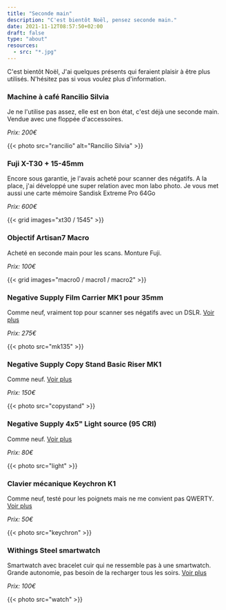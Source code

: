 ```yaml
---
title: "Seconde main"
description: "C'est bientôt Noël, pensez seconde main."
date: 2021-11-12T08:57:50+02:00
draft: false
type: "about"
resources:
  - src: "*.jpg"
---
```


C'est bientôt Noël, J'ai quelques présents qui feraient plaisir à être plus utilisés.
N'hésitez pas si vous voulez plus d'information.

### Machine à café Rancilio Silvia

Je ne l'utilise pas assez, elle est en bon état, c'est déjà une seconde main.
Vendue avec une floppée d'accessoires.

*Prix: 200€*

{{< photo src="rancilio" alt="Rancilio Silvia" >}}

### Fuji X-T30 + 15-45mm

Encore sous garantie, je l'avais acheté pour scanner des négatifs. A la place, j'ai développé une super relation avec mon labo photo.
Je vous met aussi une carte mémoire Sandisk Extreme Pro 64Go

*Prix: 600€*

{{< grid images="xt30 / 1545" >}}

### Objectif Artisan7 Macro

Acheté en seconde main pour les scans. Monture Fuji.

*Prix: 100€*

{{< grid images="macro0 / macro1 / macro2" >}}

### Negative Supply Film Carrier MK1 pour 35mm

Comme neuf, vraiment top pour scanner ses négatifs avec un DSLR.
[Voir plus](https://www.negative.supply/shop-all/film-carrier-mk1)

*Prix: 275€*

{{< photo src="mk135" >}}

### Negative Supply Copy Stand Basic Riser MK1

Comme neuf. [Voir plus](https://www.negative.supply/shop-all/basic-riser-mk1)

*Prix: 150€*

{{< photo src="copystand" >}}

### Negative Supply 4x5" Light source (95 CRI)

Comme neuf. [Voir plus](https://www.negative.supply/shop-all/light-source)

*Prix: 80€*

{{< photo src="light" >}}

### Clavier mécanique Keychron K1

Comme neuf, testé pour les poignets mais ne me convient pas
QWERTY. [Voir plus](https://www.keychron.com/products/keychron-k1-wireless-mechanical-keyboard)

*Prix: 50€*

{{< photo src="keychron" >}}

### Withings Steel smartwatch

Smartwatch avec bracelet cuir qui ne ressemble pas à une smartwatch. Grande autonomie, pas besoin de la recharger tous les soirs. [Voir plus](https://www.withings.com/fr/fr/steel-hr)

*Prix: 100€*

{{< photo src="watch" >}}